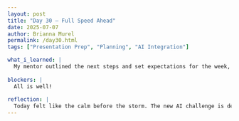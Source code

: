 ```yaml
---
layout: post
title: "Day 30 – Full Speed Ahead"
date: 2025-07-07
author: Brianna Murel
permalink: /day30.html
tags: ["Presentation Prep", "Planning", "AI Integration"]

what_i_learned: |
  My mentor outlined the next steps and set expectations for the week, which helped the team align on priorities. Our primary focus now is on building out the AI so that it can generate summaries for various types of media, including films, shows, and other videos. I’m honestly a little nervous since I’ve never tackled something like this before, but I’m also excited to learn and figure it out along the way. It’s clear we’re shifting into overdrive with the final presentation at the end of the month. The plan now is to divide tasks and make sure every MVP is ready to demo.
  
blockers: |
  All is well!
  
reflection: |
  Today felt like the calm before the storm. The new AI challenge is definitely outside of my comfort zone, but I think that’s also why I’m looking forward to it. It’s going to push me to problem-solve in new ways and learn more about handling media data. I’m trying not to get too caught up in the pressure and instead focus on taking things step by step. With the whole team locked in, I’m sure we can pull it off.
---
```

